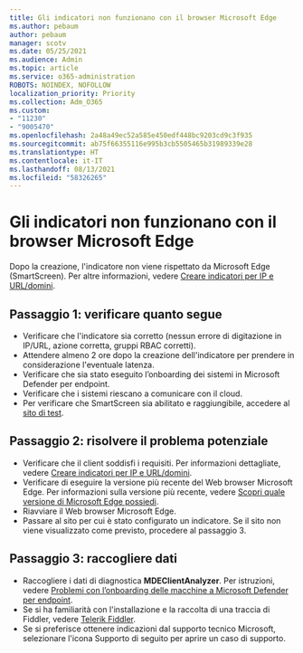 ```yaml
---
title: Gli indicatori non funzionano con il browser Microsoft Edge
ms.author: pebaum
author: pebaum
manager: scotv
ms.date: 05/25/2021
ms.audience: Admin
ms.topic: article
ms.service: o365-administration
ROBOTS: NOINDEX, NOFOLLOW
localization_priority: Priority
ms.collection: Adm_O365
ms.custom:
- "11230"
- "9005470"
ms.openlocfilehash: 2a48a49ec52a585e450edf448bc9203cd9c3f935
ms.sourcegitcommit: ab75f66355116e995b3cb5505465b31989339e28
ms.translationtype: HT
ms.contentlocale: it-IT
ms.lasthandoff: 08/13/2021
ms.locfileid: "58326265"
---
```

# <a name="indicators-dont-work-using-edge-browser"></a>Gli indicatori non funzionano con il browser Microsoft Edge

Dopo la creazione, l'indicatore non viene rispettato da Microsoft Edge (SmartScreen). Per altre informazioni, vedere [Creare indicatori per IP e URL/domini](https://docs.microsoft.com/microsoft-365/security/defender-endpoint/indicator-ip-domain).

## <a name="step-1-ensure-the-following"></a>Passaggio 1: verificare quanto segue

- Verificare che l'indicatore sia corretto (nessun errore di digitazione in IP/URL, azione corretta, gruppi RBAC corretti).
- Attendere almeno 2 ore dopo la creazione dell'indicatore per prendere in considerazione l'eventuale latenza.
- Verificare che sia stato eseguito l’onboarding dei sistemi in Microsoft Defender per endpoint.
- Verificare che i sistemi riescano a comunicare con il cloud.
- Per verificare che SmartScreen sia abilitato e raggiungibile, accedere al [sito di test](https://demo.smartscreen.msft.net).

## <a name="step-2-troubleshoot-the-potential-issue"></a>Passaggio 2: risolvere il problema potenziale

- Verificare che il client soddisfi i requisiti. Per informazioni dettagliate, vedere [Creare indicatori per IP e URL/domini](https://docs.microsoft.com/microsoft-365/security/defender-endpoint/indicator-ip-domain).
- Verificare di eseguire la versione più recente del Web browser Microsoft Edge. Per informazioni sulla versione più recente, vedere [Scopri quale versione di Microsoft Edge possiedi](https://support.microsoft.com/microsoft-edge/find-out-which-version-of-microsoft-edge-you-have-c726bee8-c42e-e472-e954-4cf5123497eb).
- Riavviare il Web browser Microsoft Edge.
- Passare al sito per cui è stato configurato un indicatore. Se il sito non viene visualizzato come previsto, procedere al passaggio 3. 

## <a name="step-3-collect-data"></a>Passaggio 3: raccogliere dati

- Raccogliere i dati di diagnostica **MDEClientAnalyzer**. Per istruzioni, vedere [Problemi con l’onboarding delle macchine a Microsoft Defender per endpoint](issues-with-onboarding-machines.md).
- Se si ha familiarità con l'installazione e la raccolta di una traccia di Fiddler, vedere [Telerik Fiddler](http://www.telerik.com/fiddler).
- Se si preferisce ottenere indicazioni dal supporto tecnico Microsoft, selezionare l'icona Supporto di seguito per aprire un caso di supporto.
